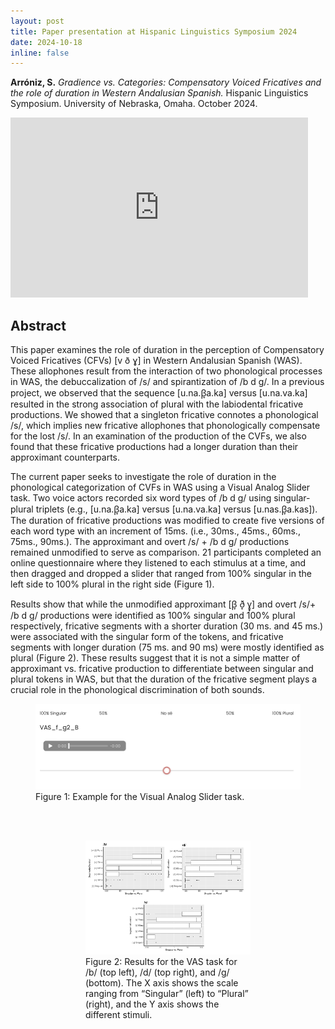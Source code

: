 ```yaml
---
layout: post
title: Paper presentation at Hispanic Linguistics Symposium 2024
date: 2024-10-18
inline: false
---
```


**Arróniz, S.** _Gradience vs. Categories: Compensatory Voiced Fricatives and the role of duration in Western Andalusian Spanish._ Hispanic Linguistics Symposium. University of Nebraska, Omaha. October 2024.

<iframe src="https://onedrive.live.com/embed?resid=E4FE7BBBA7A9CB60%21588&amp;authkey=!AK2sva4SeOWlhpk&amp;em=2&amp;wdAr=1.7777777777777777&amp;wdEaaCheck=1" width="476px" height="288px" frameborder="0">Esto es un documento de <a target="_blank" href="https://office.com">Microsoft Office</a> incrustado con tecnología de <a target="_blank" href="https://office.com/webapps">Office</a>.</iframe>



## Abstract

This paper examines the role of duration in the perception of Compensatory Voiced Fricatives (CFVs) [v ð ɣ] in Western Andalusian Spanish (WAS). These allophones result from the interaction of two phonological processes in WAS, the debuccalization of /s/ and spirantization of /b d g/. In a previous project, we observed that the sequence [u.na.β̞a.ka] versus [u.na.va.ka] resulted in the strong association of plural with the labiodental fricative productions. We showed that a singleton fricative connotes a phonological /s/, which implies new fricative allophones that phonologically compensate for the lost /s/. In an examination of the production of the CVFs, we also found that these fricative productions had a longer duration than their approximant counterparts. 

The current paper seeks to investigate the role of duration in the phonological categorization of CVFs in WAS using a Visual Analog Slider task. Two voice actors recorded six word types of /b d g/ using singular-plural triplets (e.g., [u.na.β̞a.ka] versus [u.na.va.ka] versus [u.nas.β̞a.kas]). The duration of fricative productions was modified to create five versions of each word type with an increment of 15ms. (i.e., 30ms., 45ms., 60ms., 75ms., 90ms.). The approximant and overt /s/ + /b d g/ productions remained unmodified to serve as comparison. 21 participants completed an online questionnaire where they listened to each stimulus at a time, and then dragged and dropped a slider that ranged from 100% singular in the left side to 100% plural in the right side (Figure 1). 

Results show that while the unmodified approximant [β̞ ð̞ ɣ̞] and overt /s/+ /b d g/ productions were identified as 100% singular and 100% plural respectively, fricative segments with a shorter duration (30 ms. and 45 ms.) were associated with the singular form of the tokens, and fricative segments with longer duration (75 ms. and 90 ms) were mostly identified as plural (Figure 2). These results suggest that it is not a simple matter of approximant vs. fricative production to differentiate between singular and plural tokens in WAS, but that the duration of the fricative segment plays a crucial role in the phonological discrimination of both sounds.

<figure>
    <img src="/assets/img/hls24_1.png" width="750"/>
    <figcaption>Figure 1: Example for the Visual Analog Slider task.</figcaption>
<figure>

<br>
<br>

<figure>
    <img src="/assets/img/hls24_2.png" width="750"/>
    <figcaption>Figure 2: Results for the VAS task for /b/ (top left), /d/ (top right), and /g/ (bottom). The X axis shows the scale ranging from “Singular” (left) to “Plural” (right), and the Y axis shows the different stimuli.</figcaption>
